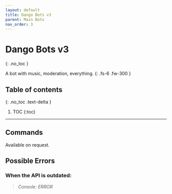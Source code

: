 ```yaml
---
layout: default
title: Dango Bots v3
parent: Main Bots
nav_order: 3
---
```


# Dango Bots v3
{: .no_toc }

A bot with music, moderation, everything.
{: .fs-6 .fw-300 }

## Table of contents
{: .no_toc .text-delta }

1. TOC
{:toc}

---

## Commands

Available on request.

## Possible Errors

### When the API is outdated:

> *Console: ERROR*